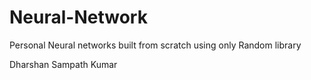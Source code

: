# Neural-Network
Personal Neural networks built from scratch using only Random library

Dharshan Sampath Kumar
